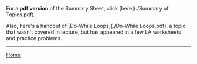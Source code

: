 For a **pdf version** of the Summary Sheet, click [here](./Summary of Topics.pdf).

Also, here's a handout of [Do-While Loops](./Do-While Loops.pdf), a topic that wasn't covered in lecture, but has appeared in a few LA worksheets and practice problems.

---


[Home](./)
